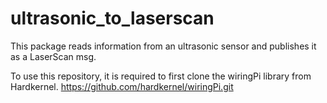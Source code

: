 # ultrasonic_to_laserscan
This package reads information from an ultrasonic sensor and publishes it as a LaserScan msg. 

To use this repository, it is required to first clone the wiringPi library from Hardkernel. 
https://github.com/hardkernel/wiringPi.git


